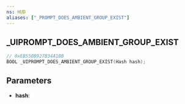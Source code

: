 ```yaml
---
ns: HUD
aliases: ["_PROMPT_DOES_AMBIENT_GROUP_EXIST"]
---
```

## _UIPROMPT_DOES_AMBIENT_GROUP_EXIST

```c
// 0xEB550B927B34A1BB
BOOL _UIPROMPT_DOES_AMBIENT_GROUP_EXIST(Hash hash);
```

## Parameters
* **hash**:
